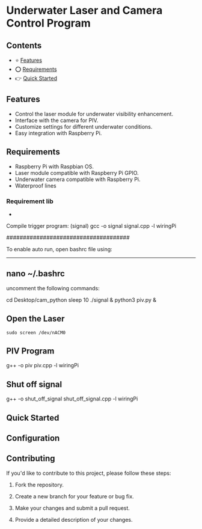 # Underwater Laser and Camera Control Program


## Contents
* ⭐ [Features](##Features)
* ⭕ [Requirements](##Requirements)
* 👉 [Quick Started](##QuickStarted)


## Features
* Control the laser module for underwater visibility enhancement.
* Interface with the camera for PIV.
* Customize settings for different underwater conditions.
* Easy integration with Raspberry Pi.

## Requirements
* Raspberry Pi with Raspbian OS.
* Laser module compatible with Raspberry Pi GPIO.
* Underwater camera compatible with Raspberry Pi.
* Waterproof lines

### Requirement lib
* 





Compile trigger program: (signal)
gcc -o signal signal.cpp -l wiringPi

#####################################

To enable auto run, open bashrc file using:

---
nano ~/.bashrc
---

uncomment the following commands:

cd Desktop/cam_python 
sleep 10
./signal &
python3 piv.py &
## Open the Laser

```
sudo screen /dev/nACM0
```

## PIV Program
g++ -o piv piv.cpp -l wiringPi

## Shut off signal
g++ -o shut_off_signal shut_off_signal.cpp -l wiringPi

## Quick Started

## Configuration

## Contributing
If you'd like to contribute to this project, please follow these steps:

1. Fork the repository.

2. Create a new branch for your feature or bug fix.

3. Make your changes and submit a pull request.

4. Provide a detailed description of your changes.

